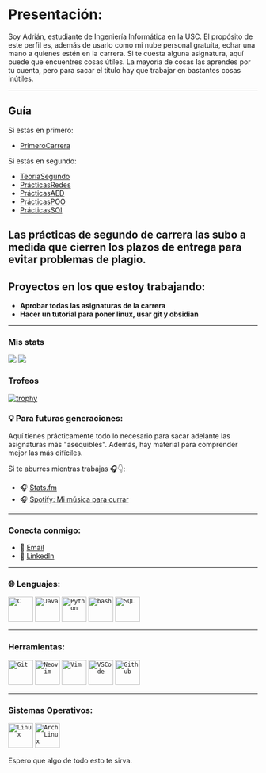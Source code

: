# Presentación:
Soy Adrián, estudiante de Ingeniería Informática en la USC. El propósito de este perfil es, además de usarlo como mi nube personal gratuita, echar una mano a quienes estén en la carrera. Si te cuesta alguna asignatura, aquí puede que encuentres cosas útiles. La mayoría de cosas las aprendes por tu cuenta, pero para sacar el título hay que trabajar en bastantes cosas inútiles.

--------------------------------

## Guía

Si estás en primero:  
- [PrimeroCarrera](https://github.com/adrianql5/PrimeroCarrera)

Si estás en segundo:  
- [TeoríaSegundo](https://github.com/adrianql5/TEORIA-2-CARRERA/tree/main)  
- [PrácticasRedes](https://github.com/adrianql5/REDES)  
- [PrácticasAED](https://github.com/adrianql5/AED)  
- [PrácticasPOO](https://github.com/adrianql5/Monopoly)  
- [PrácticasSOI](https://github.com/adrianql5/SOI)

Las prácticas de segundo de carrera las subo a medida que cierren los plazos de entrega para evitar problemas de plagio.
---

## Proyectos en los que estoy trabajando:
- **Aprobar todas las asignaturas de la carrera**
- **Hacer un tutorial para poner linux, usar git y obsidian**
--------------------------------------------

### Mis stats
![](https://github-readme-stats.vercel.app/api?username=adrianql5&theme=dark&hide_border=false&include_all_commits=true&count_private=true)
![](https://github-readme-stats.vercel.app/api/top-langs/?username=adrianql5&theme=dark&hide_border=false&include_all_commits=true&count_private=true)<br/>


### Trofeos
[![trophy](https://github-profile-trophy.vercel.app/?username=adrianql5&theme=onedark)](https://github.com/ryo-ma/github-profile-trophy)<br/>

### 💡 Para futuras generaciones:
Aquí tienes prácticamente todo lo necesario para sacar adelante las asignaturas más "asequibles". Además, hay material para comprender mejor las más difíciles. 

Si te aburres mientras trabajas 🎧👇:

- 🎧 [Stats.fm](https://stats.fm/adrianql)
- 🎧 [Spotify: Mi música para currar](https://open.spotify.com/user/31adqxq4bchcdn4u4noj54d3umym?si=0a69a1f2eadf4fc1)

------------------------------------------------

### Conecta conmigo:
- 📧 [Email](mailto:adrian.quiroga@rai.usc.es)
- 💼 [LinkedIn](https://www.linkedin.com/in/adrian-quiroga-linares-3b2569317/)

---------------------

### 🌐 Lenguajes:

<code><img width="50" src="https://user-images.githubusercontent.com/25181517/192106070-46255bcf-65e6-4c6b-a296-bf8d0d8fb2a7.png" alt="C" title="C"/></code>
<code><img width="50" src="https://user-images.githubusercontent.com/25181517/117201156-9a724800-adec-11eb-9a9d-3cd0f67da4bc.png" alt="Java" title="Java"/></code>
<code><img width="50" src="https://user-images.githubusercontent.com/25181517/183423507-c056a6f9-1ba8-4312-a350-19bcbc5a8697.png" alt="Python" title="Python"/></code>
<code><img width="50" src="https://user-images.githubusercontent.com/25181517/192158606-7c2ef6bd-6e04-47cf-b5bc-da2797cb5bda.png" alt="bash" title="bash"/></code>
<code><img width="50" src="https://user-images.githubusercontent.com/25181517/117208740-bfb78400-adf5-11eb-97bb-09072b6bedfc.png" alt="SQL" title="SQL"/></code>

-------------------------------
### Herramientas:
<code><img width="50" src="https://user-images.githubusercontent.com/25181517/192108372-f71d70ac-7ae6-4c0d-8395-51d8870c2ef0.png" alt="Git" title="Git"/></code>
<code><img width="50" src="https://github-production-user-asset-6210df.s3.amazonaws.com/136815194/258326081-b113a23c-5c04-45aa-819c-bd04e8ac2a37.png" alt="Neovim" title="Neovim"/></code>
<code><img width="50" src="https://user-images.githubusercontent.com/25181517/192108889-232b3431-a585-4b36-a62d-9078bd3641d9.png" alt="Vim" title="Vim"/></code>
<code><img width="50" src="https://user-images.githubusercontent.com/25181517/192108891-d86b6220-e232-423a-bf5f-90903e6887c3.png" alt="VSCode" title="VSCode"/></code>
<code><img width="50" src="https://user-images.githubusercontent.com/25181517/192108374-8da61ba1-99ec-41d7-80b8-fb2f7c0a4948.png" alt="Github" title="Github"/></code>

----------------------------------------

### Sistemas Operativos:

<code><img width="50" src="https://github.com/marwin1991/profile-technology-icons/assets/76662862/2481dc48-be6b-4ebb-9e8c-3b957efe69fa" alt="Linux" title="Linux"/></code>
<code><img width="50" src="https://user-images.githubusercontent.com/25181517/186884156-e63da389-f3e1-4dca-a6c1-d76e886ba22a.png" alt="Arch Linux" title="Arch Linux"/></code>

Espero que algo de todo esto te sirva. 
